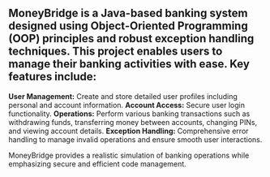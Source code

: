 ## MoneyBridge is a Java-based banking system designed using Object-Oriented Programming (OOP) principles and robust exception handling techniques. This project enables users to manage their banking activities with ease. Key features include:

**User Management:** Create and store detailed user profiles including personal and account information.
**Account Access:** Secure user login functionality.
**Operations:** Perform various banking transactions such as withdrawing funds, transferring money between accounts, changing PINs, and viewing account details.
**Exception Handling:** Comprehensive error handling to manage invalid operations and ensure smooth user interactions.

MoneyBridge provides a realistic simulation of banking operations while emphasizing secure and efficient code management.
